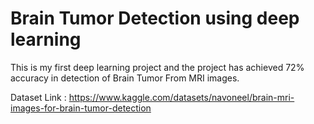 # Brain Tumor Detection using deep learning 

This is my first deep learning project and the project has achieved 72% accuracy in detection of Brain Tumor From MRI images.


Dataset Link : https://www.kaggle.com/datasets/navoneel/brain-mri-images-for-brain-tumor-detection
